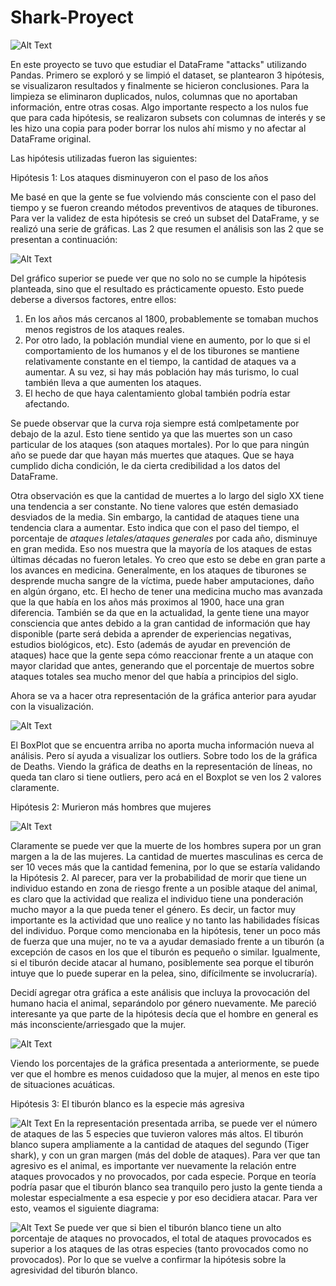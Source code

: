 # Shark-Proyect 
![Alt Text](Images/tiburon.jpg)

En este proyecto se tuvo que estudiar el DataFrame "attacks" utilizando Pandas. Primero se exploró y se limpió el dataset, se plantearon 3 hipótesis, se visualizaron resultados y finalmente se hicieron conclusiones. Para la limpieza se eliminaron duplicados, nulos, columnas que no aportaban información, entre otras cosas. Algo importante respecto a los nulos fue que para cada hipótesis, se realizaron subsets con columnas de interés y se les hizo una copia para poder borrar los nulos ahí mismo y no afectar al DataFrame original.

Las hipótesis utilizadas fueron las siguientes:

Hipótesis 1: Los ataques disminuyeron con el paso de los años


Me basé en que la gente se fue volviendo más consciente con el paso del tiempo y se fueron creando métodos preventivos de ataques de tiburones. Para ver la validez de esta hipótesis se creó un subset del DataFrame, y se realizó una serie de gráficas. Las 2 que resumen el análisis son las 2 que se presentan a continuación:

![Alt Text](Images/attacks_and_deaths.png)

Del gráfico superior se puede ver que no solo no se cumple la hipótesis planteada, sino que el resultado es prácticamente opuesto. Esto puede deberse a diversos factores, entre ellos: 
1) En los años más cercanos al 1800, probablemente se tomaban muchos menos registros de los ataques reales. 
2) Por otro lado, la población mundial viene en aumento, por lo que si el comportamiento de los humanos y el de los tiburones se mantiene relativamente constante en el tiempo, la cantidad de ataques va a aumentar. A su vez, si hay más población hay más turismo, lo cual también lleva a que aumenten los ataques.
3) El hecho de que haya calentamiento global también podría estar afectando.


Se puede observar que la curva roja siempre está comlpetamente por debajo de la azul. Esto tiene sentido ya que las muertes son un caso particular de los ataques (son ataques mortales). Por lo que para ningún año se puede dar que hayan más muertes que ataques. Que se haya cumplido dicha condición, le da cierta credibilidad a los datos del DataFrame. 

Otra observación es que la cantidad de muertes a lo largo del siglo XX tiene una tendencia a ser constante. No tiene valores que estén demasiado desviados de la media. Sin embargo, la cantidad de ataques tiene una tendencia clara a aumentar. Esto indica que con el paso del tiempo, el porcentaje de *ataques letales/ataques generales* por cada año, disminuye en gran medida. Eso nos muestra que la mayoría de los ataques de estas últimas décadas no fueron letales. Yo creo que esto se debe en gran parte a los avances en medicina. Generalmente, en los ataques de tiburones se desprende mucha sangre de la víctima, puede haber amputaciones, daño en algún órgano, etc. El hecho de tener una medicina mucho mas avanzada que la que había en los años más proximos al 1900, hace una gran diferencia. También se da que en la actualidad, la gente tiene una mayor consciencia que antes debido a la gran cantidad de información que hay disponible (parte será debida a aprender de experiencias negativas, estudios biológicos, etc). Esto (además de ayudar en prevención de ataques) hace que la gente sepa cómo reaccionar frente a un ataque con mayor claridad que antes, generando que el porcentaje de muertos sobre ataques totales sea mucho menor del que había a principios del siglo.

Ahora se va a hacer otra representación de la gráfica anterior para ayudar con la visualización.  

![Alt Text](Images/boxplot.png)

El BoxPlot que se encuentra arriba no aporta mucha información nueva al análisis. Pero sí ayuda a visualizar los outliers. Sobre todo los de la gráfica de Deaths. Viendo la gráfica de deaths en la representación de líneas, no queda tan claro si tiene outliers, pero acá en el Boxplot se ven los 2 valores claramente. 

Hipótesis 2: Murieron más hombres que mujeres

 ![Alt Text](Images/fatalities_by_gender.png)


Claramente se puede ver que la muerte de los hombres supera por un gran margen a la de las mujeres. La cantidad de muertes masculinas es cerca de ser 10 veces más que la cantidad femenina, por lo que se estaría validando la Hipótesis 2. Al parecer, para ver la probabilidad de morir que tiene un individuo estando en zona de riesgo frente a un posible ataque del animal, es claro que la actividad que realiza el individuo tiene una ponderación mucho mayor a la que pueda tener el género. Es decir, un factor muy importante es la actividad que uno realice y no tanto las habilidades físicas del individuo. Porque como mencionaba en la hipótesis, tener un poco más de fuerza que una mujer, no te va a ayudar demasiado frente a un tiburón (a excepción de casos en los que el tiburón es pequeño o similar. Igualmente, si el tiburón decide atacar al humano, posiblemente sea porque el tiburón intuye que lo puede superar en la pelea, sino, difícilmente se involucraría). 

Decidí agregar otra gráfica a este análisis que incluya la provocación del humano hacia el animal, separándolo por género nuevamente. Me pareció interesante ya que parte de la hipótesis decía que el hombre en general es más inconsciente/arriesgado que la mujer.

 ![Alt Text](Images/provoked_unprovoked_gender.png)

Viendo los porcentajes de la gráfica presentada a anteriormente, se puede ver que el hombre es menos cuidadoso que la mujer, al menos en este tipo de situaciones acuáticas.

 Hipótesis 3: El tiburón blanco es la especie más agresiva

 ![Alt Text](Images/attacks_per_species.png)
 En la representación presentada arriba, se puede ver el número de ataques de las 5 especies que tuvieron valores más altos. El tiburón blanco supera ampliamente a la cantidad de ataques del segundo (Tiger shark), y con un gran margen (más del doble de ataques). Para ver que tan agresivo es el animal, es importante ver nuevamente la relación entre ataques provocados y no provocados, por cada especie. Porque en teoría podría pasar que el tiburón blanco sea tranquilo pero justo la gente tienda a molestar especialmente a esa especie y por eso decidiera atacar. Para ver esto, veamos el siguiente diagrama:

 ![Alt Text](Images/provoked_unprovoked_species.png)
 Se puede ver que si bien el tiburón blanco tiene un alto porcentaje de ataques no provocados, el total de ataques provocados es superior a los ataques de las otras especies (tanto provocados como no provocados). Por lo que se vuelve a confirmar la hipótesis sobre la agresividad del tiburón blanco.


 
 




 

